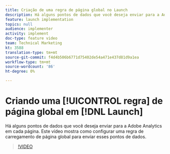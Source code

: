 ```yaml
---
title: Criação de uma regra de página global no Launch
description: Há alguns pontos de dados que você deseja enviar para a Adobe Analytics em cada página. Este vídeo mostra como configurar uma regra de carregamento de página global para enviar esses pontos de dados.
feature: launch implementation
topics: null
audience: implementer
activity: implement
doc-type: feature video
team: Technical Marketing
kt: 3588
translation-type: tm+mt
source-git-commit: f4d4b506b6771d75402de54a471e437d81d9a1ea
workflow-type: tm+mt
source-wordcount: '86'
ht-degree: 0%

---
```



# Criando uma [!UICONTROL regra] de página global em [!DNL Launch]

Há alguns pontos de dados que você deseja enviar para a Adobe Analytics em cada página. Este vídeo mostra como configurar uma regra de carregamento de página global para enviar esses pontos de dados.

>[!VIDEO](https://video.tv.adobe.com/v/28769/?quality=12)
